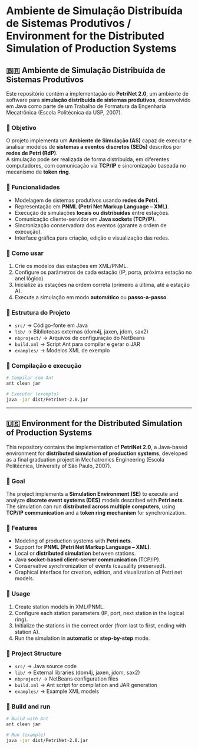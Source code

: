 # Ambiente de Simulação Distribuída de Sistemas Produtivos / Environment for the Distributed Simulation of Production Systems

## 🇧🇷 Ambiente de Simulação Distribuída de Sistemas Produtivos

Este repositório contém a implementação do **PetriNet 2.0**, um ambiente de software para **simulação distribuída de sistemas produtivos**, desenvolvido em Java como parte de um Trabalho de Formatura da Engenharia Mecatrônica (Escola Politécnica da USP, 2007).

### 🔹 Objetivo
O projeto implementa um **Ambiente de Simulação (AS)** capaz de executar e analisar modelos de **sistemas a eventos discretos (SEDs)** descritos por **redes de Petri (RdP)**.  
A simulação pode ser realizada de forma distribuída, em diferentes computadores, com comunicação via **TCP/IP** e sincronização baseada no mecanismo de **token ring**.

### 🔹 Funcionalidades
- Modelagem de sistemas produtivos usando **redes de Petri**.  
- Representação em **PNML (Petri Net Markup Language – XML)**.  
- Execução de simulações **locais ou distribuídas** entre estações.  
- Comunicação cliente-servidor em **Java sockets (TCP/IP)**.  
- Sincronização conservadora dos eventos (garante a ordem de execução).  
- Interface gráfica para criação, edição e visualização das redes.  

### 🔹 Como usar
1. Crie os modelos das estações em XML/PNML.  
2. Configure os parâmetros de cada estação (IP, porta, próxima estação no anel lógico).  
3. Inicialize as estações na ordem correta (primeiro a última, até a estação A).  
4. Execute a simulação em modo **automático** ou **passo-a-passo**.  

### 🔹 Estrutura do Projeto
- `src/` → Código-fonte em Java  
- `lib/` → Bibliotecas externas (dom4j, jaxen, jdom, sax2)  
- `nbproject/` → Arquivos de configuração do NetBeans  
- `build.xml` → Script Ant para compilar e gerar o JAR  
- `examples/` → Modelos XML de exemplo  

### 🔹 Compilação e execução
```bash
# Compilar com Ant
ant clean jar

# Executar (exemplo)
java -jar dist/PetriNet-2.0.jar
```

---

## 🇺🇸 Environment for the Distributed Simulation of Production Systems

This repository contains the implementation of **PetriNet 2.0**, a Java-based environment for **distributed simulation of production systems**, developed as a final graduation project in Mechatronics Engineering (Escola Politécnica, University of São Paulo, 2007).

### 🔹 Goal
The project implements a **Simulation Environment (SE)** to execute and analyze **discrete event systems (DES)** models described with **Petri nets**.  
The simulation can run **distributed across multiple computers**, using **TCP/IP communication** and a **token ring mechanism** for synchronization.

### 🔹 Features
- Modeling of production systems with **Petri nets**.  
- Support for **PNML (Petri Net Markup Language – XML)**.  
- Local or **distributed simulation** between stations.  
- Java **socket-based client-server communication** (TCP/IP).  
- Conservative synchronization of events (causality preserved).  
- Graphical interface for creation, edition, and visualization of Petri net models.  

### 🔹 Usage
1. Create station models in XML/PNML.  
2. Configure each station parameters (IP, port, next station in the logical ring).  
3. Initialize the stations in the correct order (from last to first, ending with station A).  
4. Run the simulation in **automatic** or **step-by-step** mode.  

### 🔹 Project Structure
- `src/` → Java source code  
- `lib/` → External libraries (dom4j, jaxen, jdom, sax2)  
- `nbproject/` → NetBeans configuration files  
- `build.xml` → Ant script for compilation and JAR generation  
- `examples/` → Example XML models  

### 🔹 Build and run
```bash
# Build with Ant
ant clean jar

# Run (example)
java -jar dist/PetriNet-2.0.jar
```
